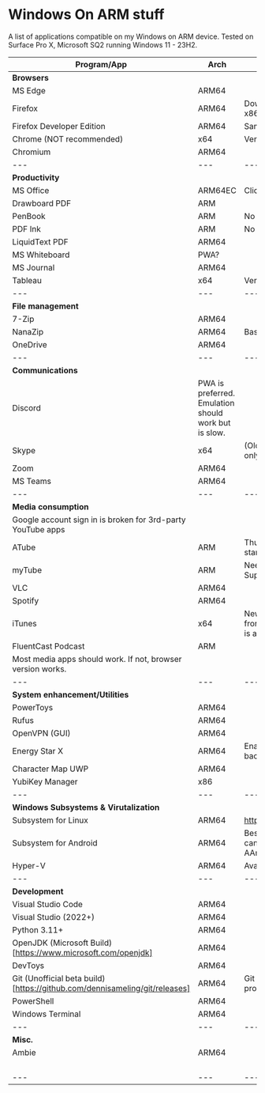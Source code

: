 # Windows On ARM stuff
A list of applications compatible on my Windows on ARM device. Tested on Surface Pro X, Microsoft SQ2 running Windows 11 - 23H2.

| Program/App  | Arch | Note |
| --- | --- | --- |
| **Browsers** | | |
| MS Edge | ARM64 |
| Firefox | ARM64 | Download from Mozilla, MS Store version is x86 only. Installer is x86 or maybe x64. |
| Firefox Developer Edition | ARM64 | Same as above |
| Chrome (NOT recommended) | x64 | Very slow since it's emulated |
| Chromium | ARM64 | |
| --- | --- | --- |
| **Productivity** |  |  |
| MS Office | ARM64EC | ClickToRun process is still x64 :\(|
| Drawboard PDF | ARM |  |
| PenBook | ARM | No longer getting updates? |
| PDF Ink | ARM | No longer getting updates? |
| LiquidText PDF | ARM64 |  |
| MS Whiteboard | PWA? | |
| MS Journal | ARM64 | |
| Tableau | x64 | Very slow in emulation |
| --- | --- | --- |
| **File management** |  |  |
| 7-Zip | ARM64 |  |
| NanaZip | ARM64 | Basically 7-Zip but better UI |
| OneDrive | ARM64 |  |
| --- | --- | --- |
| **Communications** |  |  |
| Discord | PWA is preferred. Emulation should work but is slow. |  |
| Skype | x64 | (Old UWP version was a 32-bit ARM app, only partially working now) |
| Zoom | ARM64 |  |
| MS Teams | ARM64 |  |
| --- | --- | --- |
| **Media consumption** |  |  |
| Google account sign in is broken for 3rd-party YouTube apps |
| ATube | ARM | Thumbnail broken. Supports modern standby. |
| myTube | ARM | Need to make your own free API key. Supports modern standby. |
| VLC | ARM64 | |
| Spotify | ARM64 |  |
| iTunes | x64 | New Apple Music app can't be installed from the store even though x64 emulation is available. |
| FluentCast Podcast | ARM |  |
| Most media apps should work. If not, browser version works. |  |  |
| --- | --- | --- |
| **System enhancement/Utilities** |  |  |
| PowerToys | ARM64 |  |
| Rufus | ARM64 |  |
| OpenVPN (GUI) | ARM64 |  |
| Energy Star X | ARM64 | Enables EcoQoS/Efficiency Mode for background applications |
| Character Map UWP | ARM64 |  |
| YubiKey Manager | x86 |  |
| --- | --- | --- |
| **Windows Subsystems & Virutalization** |  |  |
| Subsystem for Linux | ARM64 | https://github.com/MustardChef/WSABuilds |
| Subsystem for Android | ARM64 | Besides distros available on MS Store, you can also import your own. Rocky Linux 9 AArch64 works. |
| Hyper-V | ARM64 | Available to install, untested. |
| --- | --- | --- |
| **Development** |  |  |
| Visual Studio Code | ARM64 |  |
| Visual Studio (2022+) | ARM64 |  |
| Python 3.11+ | ARM64 |  |
| OpenJDK (Microsoft Build)[https://www.microsoft.com/openjdk] | ARM64 |  |
| DevToys | ARM64 |  |
| Git (Unofficial beta build)[https://github.com/dennisameling/git/releases] | ARM64 | Git Bash works but Windows Terminal profile is broken. Can fix manually. |
| PowerShell | ARM64 |  |
| Windows Terminal | ARM64 |  |
| --- | --- | --- |
| **Misc.** |  |  |
| Ambie | ARM64 |  |
|  |  |  |
|  |  |  |
|  |  |  |
|  |  |  |
| --- | --- | --- |
